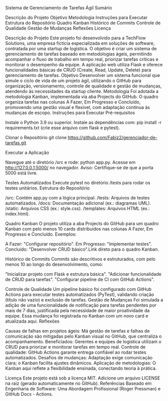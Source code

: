 Sistema de Gerenciamento de Tarefas Ágil
Sumário

Descrição do Projeto
Objetivo
Metodologia
Instruções para Executar
Estrutura do Repositório
Quadro Kanban
Histórico de Commits
Controle de Qualidade
Gestão de Mudanças
Reflexões
Licença

Descrição do Projeto
Este projeto foi desenvolvido para a TechFlow Solutions, uma empresa fictícia especializada em soluções de software, contratada por uma startup de logística. O objetivo é criar um sistema de gerenciamento de tarefas baseado em metodologias ágeis, permitindo acompanhar o fluxo de trabalho em tempo real, priorizar tarefas críticas e monitorar o desempenho da equipe. A aplicação web utiliza Flask e oferece funcionalidades básicas de CRUD (Create, Read, Update, Delete) para gerenciamento de tarefas.
Objetivo
Desenvolver um sistema funcional que simule o ciclo de vida de um projeto ágil, utilizando o GitHub para organização, versionamento, controle de qualidade e gestão de mudanças, atendendo às necessidades da startup cliente.
Metodologia
Foi adotada a metodologia Kanban, implementada via aba Projects do GitHub. O quadro organiza tarefas nas colunas A Fazer, Em Progresso e Concluído, promovendo uma gestão visual e flexível, com adaptação contínua às mudanças de escopo.
Instruções para Executar
Pré-requisitos

Instale o Python 3.9 ou superior.
Instale as dependências com: pip install -r requirements.txt (crie esse arquivo com flask e pytest).

Clonar o Repositório
git clone https://github.com/Fabiz2/gerenciador-de-tarefas.git

Executar a Aplicação

Navegue até o diretório /src e rode: python app.py.
Acesse em http://127.0.0.1:5000/ no navegador.
Aviso: Certifique-se de que a porta 5000 está livre.



Testes Automatizados
Execute pytest no diretório /tests para rodar os testes unitários.
Estrutura do Repositório

/src: Contém app.py com a lógica principal.
/tests: Arquivos de testes automatizados.
/docs: Documentação adicional (ex.: diagramas UML).
/static: Arquivos CSS (ex.: style.css).
/templates: Arquivos HTML (ex.: index.html).

Quadro Kanban
O projeto utiliza a aba Projects do GitHub para um quadro Kanban com pelo menos 10 cards distribuídos nas colunas A Fazer, Em Progresso e Concluído. Exemplos:

A Fazer: "Configurar repositório".
Em Progresso: "Implementar testes".
Concluído: "Desenvolver CRUD básico".Link direto para o quadro Kanban.

Histórico de Commits
Commits são descritivos e estruturados, com pelo menos 10 ao longo do desenvolvimento, como:

"Inicializar projeto com Flask e estrutura básica".
"Adicionar funcionalidade de CRUD para tarefas".
"Configurar pipeline de CI com GitHub Actions".

Controle de Qualidade
Um pipeline básico foi configurado com GitHub Actions para executar testes automatizados (PyTest), validando criação (título não vazio) e exclusão de tarefas.
Gestão de Mudanças
Foi simulada a adição de uma funcionalidade de notificação para tarefas pendentes por mais de 7 dias, justificada pela necessidade de maior proatividade da equipe. Essa mudança foi registrada no Kanban com um novo card e atualizada aqui.
Reflexões

Causas de falhas em projetos ágeis: Má gestão de tarefas e falhas de comunicação são mitigadas pelo Kanban visual no GitHub, que centraliza o acompanhamento.
Beneficiados: Gerentes e equipes de logística utilizam o CRUD para priorizar e monitorar tarefas em tempo real.
Controle de qualidade: GitHub Actions garante entrega confiável ao rodar testes automatizados.
Desafios de mudanças: Adaptação exige comunicação clara; o Kanban facilita ajustes dinâmicos.
Aplicação de metodologias: O Kanban aqui reflete a flexibilidade ensinada, conectando teoria à prática.

Licença
Este projeto está sob a licença MIT. Adicione um arquivo LICENSE na raiz (gerado automaticamente no GitHub).
Referências
Baseado em Engenharia de Software: Uma Abordagem Profissional (Roger Pressman) e GitHub Docs - Actions.
